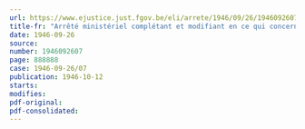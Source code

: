 ```yaml
---
url: https://www.ejustice.just.fgov.be/eli/arrete/1946/09/26/1946092607/justel
title-fr: "Arrêté ministériel complétant et modifiant en ce qui concerne les produits manufacturés du tabac, l'arrêté ministériel du 23 mai 1946, portant diminution et réglementation des prix des produits alimentaires, des boissons, des produits manufacturés du tabac et de certains produits agricoles"
date: 1946-09-26
source:
number: 1946092607
page: 888888
case: 1946-09-26/07
publication: 1946-10-12
starts:
modifies:
pdf-original:
pdf-consolidated:
---
```


